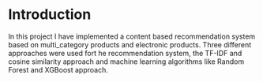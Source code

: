 # Introduction 
In this project I have implemented a content based recommendation system based on multi_category products and electronic products. Three different approaches were used fort he recommendation system, the TF-IDF and cosine similarity approach and machine learning algorithms like Random Forest and XGBoost approach. 
